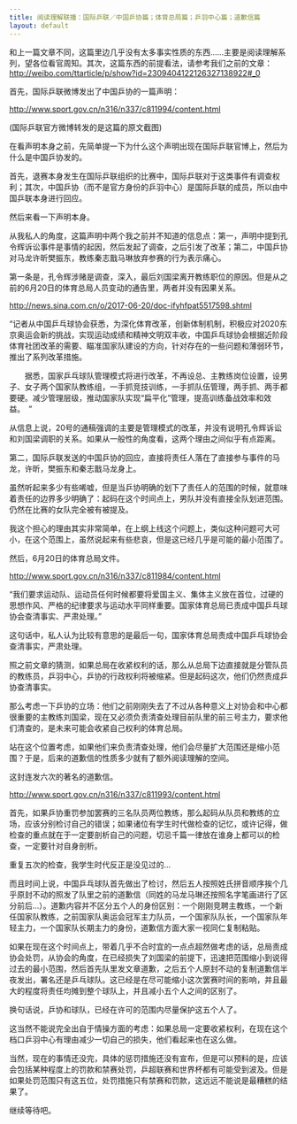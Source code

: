 ```yaml
---
title: 阅读理解联播：国际乒联／中国乒协篇；体育总局篇；乒羽中心篇；道歉信篇
layout: default
---
```


和上一篇文章不同，这篇里边几乎没有太多事实性质的东西……主要是阅读理解系列，望各位看官周知。其次，这篇东西的前提看法，请参考我们之前的文章：http://weibo.com/ttarticle/p/show?id=2309404122126327138922#_0

首先，国际乒联微博发出了中国乒协的一篇声明：

http://www.sport.gov.cn/n316/n337/c811994/content.html

(国际乒联官方微博转发的是这篇的原文截图)

在看声明本身之前，先简单提一下为什么这个声明出现在国际乒联官博上，然后为什么是中国乒协发的。

首先，退赛本身发生在国际乒联组织的比赛中，国际乒联对于这类事件有调查权利；其次，中国乒协（而不是官方身份的乒羽中心）是国际乒联的成员，所以由中国乒联本身进行回应。

然后来看一下声明本身。

从我私人的角度，这篇声明中两个我之前并不知道的信息点：第一，声明中提到孔令辉诉讼事件是事情的起因，然后发起了调查，之后引发了改革；第二，中国乒协对马龙许昕樊振东，教练秦志戬马琳放弃参赛的行为表示痛心。

第一条是，孔令辉涉赌是调查，深入，最后刘国梁离开教练职位的原因。但是从之前的6月20日的体育总局人员变动的通告里，两者并没有因果关系。

http://news.sina.com.cn/o/2017-06-20/doc-ifyhfpat5517598.shtml

“记者从中国乒乓球协会获悉，为深化体育改革，创新体制机制，积极应对2020东京奥运会新的挑战，实现运动成绩和精神文明双丰收，中国乒乓球协会根据近阶段体育社团改革的需要、瞄准国家队建设的方向，针对存在的一些问题和薄弱环节，推出了系列改革措施。

　　据悉，国家乒乓球队管理模式将进行改革，不再设总、主教练岗位设置，设男子、女子两个国家队教练组，一手抓竞技训练，一手抓队伍管理，两手抓、两手都要硬。减少管理层级，推动国家队实现“扁平化”管理，提高训练备战效率和效益。　”

从信息上说，20号的通稿强调的主要是管理模式的改革，并没有说明孔令辉诉讼和刘国梁调职的关系。如果从一般性的角度看，这两个理由之间似乎有点距离。

第二，国际乒联发送的中国乒协的回应，直接将责任人落在了直接参与事件的马龙，许昕，樊振东和秦志戬马龙身上。

虽然听起来多少有些唏嘘，但是当乒协明确的划下了责任人的范围的时候，就意味着责任的边界多少明确了：起码在这个时间点上，男队并没有直接全队划进范围。仍然在比赛的女队完全被有被提及。

我这个担心的理由其实非常简单，在上纲上线这个问题上，类似这种问题可大可小，在这个范围上，虽然说起来有些悲哀，但是这已经几乎是可能的最小范围了。


然后，6月20日的体育总局文件。

http://www.sport.gov.cn/n316/n337/c811984/content.html

“我们要求运动队、运动员任何时候都要将爱国主义、集体主义放在首位，过硬的思想作风、严格的纪律要求与运动水平同样重要。国家体育总局已责成中国乒乓球协会查清事实、严肃处理。”

这句话中，私人认为比较有意思的是最后一句，国家体育总局责成中国乒乓球协会查清事实，严肃处理。

照之前文章的猜测，如果总局在收紧权利的话，那么从总局下边直接就是分管队员的教练员，乒羽中心，乒协的行政权利将被缩紧。但是起码这次，他们仍然责成乒协查清事实。

那么考虑一下乒协的立场：他们之前刚刚失去了不过从各种意义上对协会和中心都很重要的主教练刘国梁，现在又必须负责清查处理目前队里的前三号主力，要求他们清查的，是未来可能会收紧自己权利的体育总局。

站在这个位置考虑，如果他们来负责清查处理，他们会尽量扩大范围还是缩小范围？于是，后来的道歉信的性质多少就有了额外阅读理解的空间。

这封连发六次的著名的道歉信。

http://www.sport.gov.cn/n316/n337/c811993/content.html

首先，如果乒协重罚参加罢赛的三名队员两位教练，那么起码从队员和教练的立场，应该分别检讨自己的错误；如果诸位有学生时代做检查的记忆，或许记得，做检查的重点就在于一定要剖析自己的问题，切忌千篇一律放在谁身上都可以的检查，一定要针对自身剖析。

重复五次的检查，我学生时代反正是没见过的...

而且时间上说，中国乒乓球队首先做出了检讨，然后五人按照姓氏拼音顺序挨个几乎原封不动的照发了队里之前的道歉信（同姓的马龙马琳还按照名字笔画进行了区分前后...）。道歉内容并不区分五个人的身份区别：一个刚刚竞聘主教练，一个新任国家队教练，之前国家队奥运会冠军主力队员，一个国家队队长，一个国家队年轻主力，一个国家队长期主力的身份，道歉信方面大家一视同仁复制粘贴。

如果在现在这个时间点上，带着几乎不合时宜的一点点超然做考虑的话，总局责成协会处罚，从协会的角度，在已经损失了刘国梁的前提下，迅速把范围缩小到说得过去的最小范围，然后首先队里发文章道歉，之后五个人原封不动的复制道歉信半夜发出，署名还是乒乓球队。这已经是在尽可能缩小这次罢赛时间的影响，并且最大的程度将责任均摊到整个球队上，并且减小五个人之间的区别了。

换句话说，乒协和球队，已经在许可的范围内尽量保护这五个人了。

这当然不能说完全出自于情操方面的考虑：如果总局一定要收紧权利，在现在这个档口乒羽中心有理由减少一切自己的损失，他们看起来也在这么做。

当然，现在的事情还没完，具体的惩罚措施还没有宣布，但是可以预料的是，应该会包括某种程度上的罚款和禁赛处罚，乒超联赛和世界杯都有可能受到波及。但是如果处罚范围只有这五位，处罚措施只有禁赛和罚款，这远远不能说是最糟糕的结果了。

继续等待吧。
